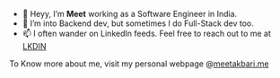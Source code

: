 - 👋 Heyy, I’m **Meet** working as a Software Engineer in India.
- 👀 I’m into Backend dev, but sometimes I do Full-Stack dev too.
- 📫 I often wander on LinkedIn feeds. Feel free to reach out to me at [LKDIN](https://www.linkedin.com/in/meetakbari/) 




To Know more about me, visit my personal webpage @[meetakbari.me](https://meetakbari.me)


<!---
meetakbari/meetakbari is a ✨ special ✨ repository because its `README.md` (this file) appears on your GitHub profile.
You can click the Preview link to take a look at your changes.
--->
